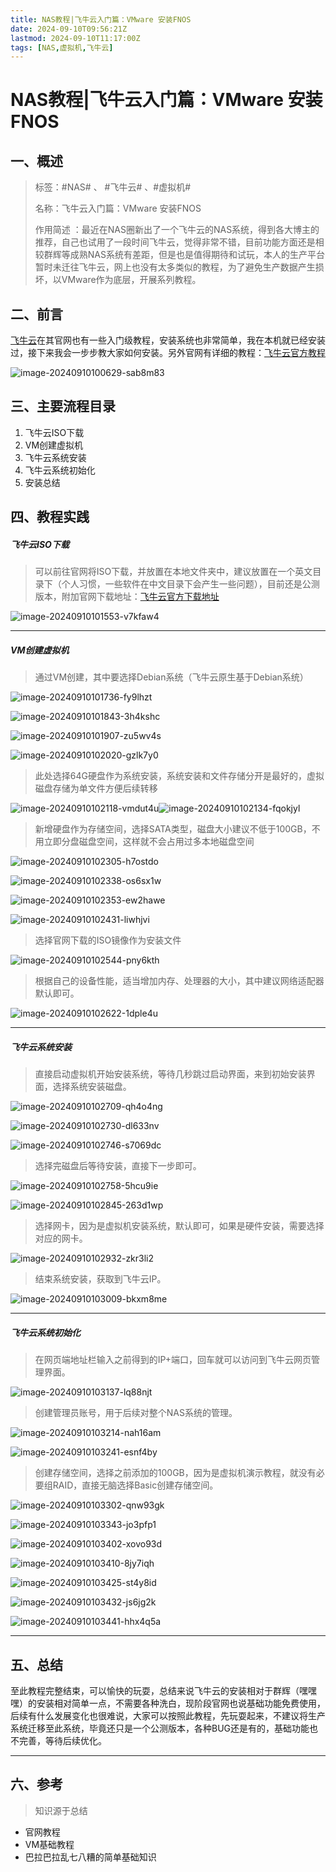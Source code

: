 ```yaml
---
title: NAS教程|飞牛云入门篇：VMware 安装FNOS
date: 2024-09-10T09:56:21Z
lastmod: 2024-09-10T11:17:00Z
tags: [NAS,虚拟机,飞牛云]
---
```


# NAS教程|飞牛云入门篇：VMware 安装FNOS

## 一、概述

> 标签：#NAS# 、 #飞牛云#  、#虚拟机#
>
> 名称：飞牛云入门篇：VMware 安装FNOS
>
> 作用简述 ：最近在NAS圈新出了一个飞牛云的NAS系统，得到各大博主的推荐，自己也试用了一段时间飞牛云，觉得非常不错，目前功能方面还是相较群辉等成熟NAS系统有差距，但是也是值得期待和试玩，本人的生产平台暂时未迁往飞牛云，网上也没有太多类似的教程，为了避免生产数据产生损坏，以VMware作为底层，开展系列教程。

## 二、前言

[飞牛云](https://www.fnnas.com/)在其官网也有一些入门级教程，安装系统也非常简单，我在本机就已经安装过，接下来我会一步步教大家如何安装。另外官网有详细的教程：[飞牛云官方教程](https://help.fnnas.com/ "飞牛云官方教程")

![image-20240910100629-sab8m83](https://image.nasklog.com/image/飞牛云入门篇：VMware%20安装FNOS/202409101430498.png)

## 三、主要流程目录

1. 飞牛云ISO下载
2. VM创建虚拟机
3. 飞牛云系统安装
4. 飞牛云系统初始化
5. 安装总结

## 四、教程实践

##### 飞牛云ISO下载

> 可以前往官网将ISO下载，并放置在本地文件夹中，建议放置在一个英文目录下（个人习惯，一些软件在中文目录下会产生一些问题），目前还是公测版本，附加官网下载地址：[飞牛云官方下载地址](https://www.fnnas.com/download "飞牛云官方下载地址")

![image-20240910101553-v7kfaw4](https://image.nasklog.com/image/飞牛云入门篇：VMware%20安装FNOS/202409101430745.png)

---

##### VM创建虚拟机

> 通过VM创建，其中要选择Debian系统（飞牛云原生基于Debian系统）

![image-20240910101736-fy9lhzt](https://image.nasklog.com/image/飞牛云入门篇：VMware%20安装FNOS/202409101430796.png)

![image-20240910101843-3h4kshc](https://image.nasklog.com/image/飞牛云入门篇：VMware%20安装FNOS/202409101430798.png)

![image-20240910101907-zu5wv4s](https://image.nasklog.com/image/飞牛云入门篇：VMware%20安装FNOS/202409101430491.png)

![image-20240910102020-gzlk7y0](https://image.nasklog.com/image/飞牛云入门篇：VMware%20安装FNOS/202409101430300.png)

> 此处选择64G硬盘作为系统安装，系统安装和文件存储分开是最好的，虚拟磁盘存储为单文件方便后续转移

![image-20240910102118-vmdut4u](assets/network-asset-202409101111230-20240910142700-46yzu4f.png)![image-20240910102134-fqokjyl](https://image.nasklog.com/image/飞牛云入门篇：VMware%20安装FNOS/202409101431129.png)

> 新增硬盘作为存储空间，选择SATA类型，磁盘大小建议不低于100GB，不用立即分盘磁盘空间，这样就不会占用过多本地磁盘空间

![image-20240910102305-h7ostdo](https://image.nasklog.com/image/飞牛云入门篇：VMware%20安装FNOS/202409101431510.png)

![image-20240910102338-os6sx1w](https://image.nasklog.com/image/飞牛云入门篇：VMware%20安装FNOS/202409101431171.png)

![image-20240910102353-ew2hawe](https://image.nasklog.com/image/飞牛云入门篇：VMware%20安装FNOS/202409101431486.png)

![image-20240910102431-liwhjvi](https://image.nasklog.com/image/飞牛云入门篇：VMware%20安装FNOS/202409101431185.png)

> 选择官网下载的ISO镜像作为安装文件

![image-20240910102544-pny6kth](https://image.nasklog.com/image/飞牛云入门篇：VMware%20安装FNOS/202409101431841.png)

> 根据自己的设备性能，适当增加内存、处理器的大小，其中建议网络适配器默认即可。

![image-20240910102622-1dple4u](https://image.nasklog.com/image/飞牛云入门篇：VMware%20安装FNOS/202409101431759.png)

---

##### 飞牛云系统安装

> 直接启动虚拟机开始安装系统，等待几秒跳过启动界面，来到初始安装界面，选择系统安装磁盘。

![image-20240910102709-qh4o4ng](https://image.nasklog.com/image/飞牛云入门篇：VMware%20安装FNOS/202409101431597.png)

![image-20240910102730-dl633nv](https://image.nasklog.com/image/飞牛云入门篇：VMware%20安装FNOS/202409101431218.png)

![image-20240910102746-s7069dc](https://image.nasklog.com/image/飞牛云入门篇：VMware%20安装FNOS/202409101431766.png)

> 选择完磁盘后等待安装，直接下一步即可。

![image-20240910102758-5hcu9ie](https://image.nasklog.com/image/飞牛云入门篇：VMware%20安装FNOS/202409101431187.png)

![image-20240910102845-263d1wp](https://image.nasklog.com/image/飞牛云入门篇：VMware%20安装FNOS/202409101431965.png)

> 选择网卡，因为是虚拟机安装系统，默认即可，如果是硬件安装，需要选择对应的网卡。

![image-20240910102932-zkr3li2](https://image.nasklog.com/image/飞牛云入门篇：VMware%20安装FNOS/202409101431338.png)

> 结束系统安装，获取到飞牛云IP。

![image-20240910103009-bkxm8me](https://image.nasklog.com/image/飞牛云入门篇：VMware%20安装FNOS/202409101431644.png)

---

##### 飞牛云系统初始化

> 在网页端地址栏输入之前得到的IP+端口，回车就可以访问到飞牛云网页管理界面。

![image-20240910103137-lq88njt](https://image.nasklog.com/image/飞牛云入门篇：VMware%20安装FNOS/202409101431269.png)

> 创建管理员账号，用于后续对整个NAS系统的管理。

![image-20240910103214-nah16am](https://image.nasklog.com/image/飞牛云入门篇：VMware%20安装FNOS/202409101431192.png)

![image-20240910103241-esnf4by](https://image.nasklog.com/image/飞牛云入门篇：VMware%20安装FNOS/202409101432706.png)

> 创建存储空间，选择之前添加的100GB，因为是虚拟机演示教程，就没有必要组RAID，直接无脑选择Basic创建存储空间。

![image-20240910103302-qnw93gk](https://image.nasklog.com/image/飞牛云入门篇：VMware%20安装FNOS/202409101432289.png)

![image-20240910103343-jo3pfp1](https://image.nasklog.com/image/飞牛云入门篇：VMware%20安装FNOS/202409101432889.png)

![image-20240910103402-xovo93d](https://image.nasklog.com/image/飞牛云入门篇：VMware%20安装FNOS/202409101432039.png)

![image-20240910103410-8jy7iqh](https://image.nasklog.com/image/飞牛云入门篇：VMware%20安装FNOS/202409101432520.png)

![image-20240910103425-st4y8id](https://image.nasklog.com/image/飞牛云入门篇：VMware%20安装FNOS/202409101432817.png)

![image-20240910103432-js6jg2k](https://image.nasklog.com/image/飞牛云入门篇：VMware%20安装FNOS/202409101432845.png)

![image-20240910103441-hhx4q5a](https://image.nasklog.com/image/飞牛云入门篇：VMware%20安装FNOS/202409101432682.png)

---

## 五、总结

至此教程完整结束，可以愉快的玩耍，总结来说飞牛云的安装相对于群辉（嘿嘿嘿）的安装相对简单一点，不需要各种洗白，现阶段官网也说基础功能免费使用，后续有什么发展变化也很难说，大家可以按照此教程，先玩耍起来，不建议将生产系统迁移至此系统，毕竟还只是一个公测版本，各种BUG还是有的，基础功能也不完善，等待后续优化。

---

## 六、参考

> 知识源于总结

* 官网教程
* VM基础教程
* 巴拉巴拉乱七八糟的简单基础知识